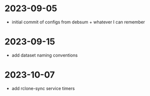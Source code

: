 # 2023-09-05
- initial commit of configs from debsum + whatever I can remember
# 2023-09-15
- add dataset naming conventions
# 2023-10-07
- add rclone-sync service timers